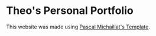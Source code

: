 # Theo's Personal Portfolio

This website was made using [Pascal Michaillat's Template](m/pmichaillat/hugo-website).
